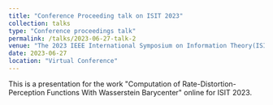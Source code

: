```yaml
---
title: "Conference Proceeding talk on ISIT 2023"
collection: talks
type: "Conference proceedings talk"
permalink: /talks/2023-06-27-talk-2
venue: "The 2023 IEEE International Symposium on Information Theory(ISIT 2023)"
date: 2023-06-27
location: "Virtual Conference"
---
```


This is a presentation for the work "Computation of Rate-Distortion-Perception Functions With Wasserstein Barycenter" online for ISIT 2023.

